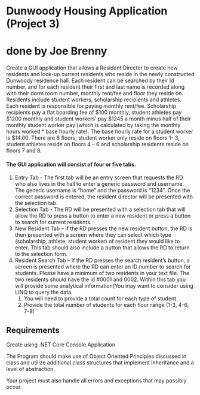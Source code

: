 # Dunwoody Housing Application (Project 3)
# done by Joe Brenny 

Create a GUI application that allows a Resident Director to create new residents and look-up current residents who reside in the newly constructed Dunwoody residence hall.   Each resident can be searched by their Id number, and for each resident their first and last name is recorded along with their dorm room number, monthly rent/fee and floor they reside on.  Residents include student workers, scholarship recipients and athletes.  Each resident is responsible for paying monthly rent/fee.  Scholarship recipients pay a flat boarding fee of $100 monthly, student athletes pay $1200 monthly and student workers’ pay $1245 a month minus half of their monthly student worker pay (which is calculated by taking the monthly hours worked * base hourly rate).  The base hourly rate for a student worker is $14.00.  There are 8 floors, student worker only reside on floors 1- 3, student athletes reside on floors 4 – 6 and scholarship residents reside on floors 7 and 8.

#### The GUI application will consist of four or five tabs.

1.  Entry Tab - The first tab will be an entry screen that requests the RD who also lives in the hall to enter a generic password and username. The generic username is “home” and the password is “1234”.  Once the correct password is entered, the resident director will be presented with the selection tab.
2.  Selection Tab - The RD will be presented with a selection tab that will allow the RD to press a button to enter a new resident or press a button to search for current residents.
3.  New Resident Tab – If the RD presses the new resident button, the RD is then presented with a screen where they can select which type (scholarship, athlete, student worker) of resident they would like to enter. This tab should also include a button that allows the RD to return to the selection form.
4.  Resident Search Tab – If the RD presses the search resident’s button, a screen is presented where the RD can enter an ID number to search for students.  Please have a minimum of two residents in your text file.   The two residents should have the id #0001 and 0002.  Within this tab you will provide some analytical information(You may want to consider using LINQ to query the data.  
    1.  You will need to provide a total count for each type of student.
    2.  Provide the total number of students for each floor range (1-3, 4-6, 7-8)

## Requirements

Create using .NET Core Console Application

The Program should make use of Object Oriented Principles discussed in class and utilize additional class structures that implement inheritance and a level of abstraction. 

Your project must also handle all errors and exceptions that may possibly occur.


